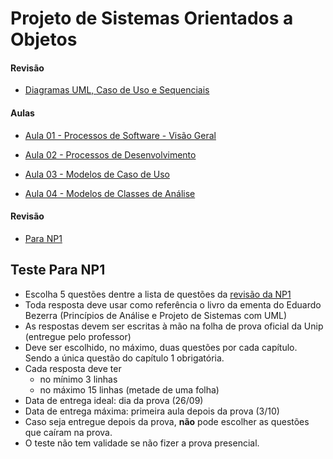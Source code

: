# Projeto de Sistemas Orientados a Objetos


#### Revisão
 - [Diagramas UML, Caso de Uso e Sequenciais](psoo_files/slides/Aula00_UML.pdf)

#### Aulas
 - [Aula 01 - Processos de Software - Visão Geral](psoo_files/slides/Aula01_visao_geral.pdf)

 - [Aula 02 - Processos de Desenvolvimento](psoo_files/slides/Aula02_processo_desenvolvimento.pdf)

 - [Aula 03 - Modelos de Caso de Uso](psoo_files/slides/Aula03_casos_de_uso.pdf)

- [Aula 04 - Modelos de Classes de Análise](psoo_files/slides/Aula04_classe_de_analise.pdf)


#### Revisão
 - [Para NP1](psoo_files/listas/01.html)


## Teste Para NP1
- Escolha 5 questões dentre a lista de questões da [revisão da NP1](psoo_files/listas/01/lista01.html)
- Toda resposta deve usar como referência o livro da ementa do Eduardo Bezerra (Princípios de Análise e Projeto de Sistemas com UML)
- As respostas devem ser escritas à mão na folha de prova oficial da Unip (entregue pelo professor)
- Deve ser escolhido, no máximo, duas questões por cada capítulo. Sendo a única questão do capítulo 1 obrigatória.
- Cada resposta deve ter 
   - no mínimo 3 linhas
   - no máximo 15 linhas (metade de uma folha)
- Data de entrega ideal: dia da prova (26/09)
- Data de entrega máxima: primeira aula depois da prova (3/10)
- Caso seja entregue depois da prova, **não** pode escolher as questões que caíram na prova.
- O teste não tem validade se não fizer a prova presencial.

